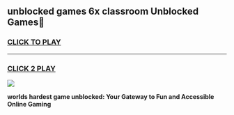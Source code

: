 
## unblocked games 6x classroom Unblocked Games👋
<h3>
<a href="https://premium.freeplayer.one?title=unblocked_games_6x_classroom&ref=16F">CLICK TO PLAY</a></h3>
<hr>

<h3>
<a href="https://premium.freeplayer.one?title=unblocked_games_6x_classroom&ref=16F">CLICK 2 PLAY</a>
  
</h3>

<a href="https://premium.freeplayer.one?title=unblocked_games_6x_classroom&ref=16F/"><img src="https://clearcache.store/games.png"></a>


**worlds hardest game unblocked: Your Gateway to Fun and Accessible Online Gaming**
